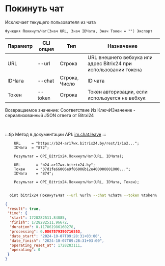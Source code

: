 ﻿---
sidebar_position: 3
---

# Покинуть чат
 Исключает текущего пользователя из чата



`Функция ПокинутьЧат(Знач URL, Знач IDЧата, Знач Токен = "") Экспорт`

  | Параметр | CLI опция | Тип | Назначение |
  |-|-|-|-|
  | URL | --url | Строка | URL внешнего вебхука или адрес Bitrix24 при использовании токена |
  | IDЧата | --chat | Строка, Число | ID чата |
  | Токен | --token | Строка | Токен авторизации, если используется не вебхук |

  
  Возвращаемое значение:   Соответствие Из КлючИЗначение - сериализованный JSON ответа от Bitrxi24

<br/>

:::tip
Метод в документации API: [im.chat.leave](https://dev.1c-bitrix.ru/learning/course/?COURSE_ID=93&LESSON_ID=12101)
:::
<br/>


```bsl title="Пример кода"
    URL     = "https://b24-ar17wx.bitrix24.by/rest/1/1o2...";
    IDЧата  = "872";

    Результат = OPI_Bitrix24.ПокинутьЧат(URL, IDЧата);

    URL       = "b24-ar17wx.bitrix24.by";
    Токен     = "37d1fe66006e9f06006b12e400000001000...";
    IDЧата    = "874";

    Результат = OPI_Bitrix24.ПокинутьЧат(URL, IDЧата, Токен);
```



```sh title="Пример команды CLI"
    
  oint bitrix24 ПокинутьЧат --url %url% --chat %chat% --token %token%

```

```json title="Результат"
{
 "result": true,
 "time": {
  "start": 1728282511.84885,
  "finish": 1728282511.96672,
  "duration": 0.117861986160278,
  "processing": 0.0867879390716553,
  "date_start": "2024-10-07T09:28:31+03:00",
  "date_finish": "2024-10-07T09:28:31+03:00",
  "operating_reset_at": 1728283111,
  "operating": 0
 }
}
```
